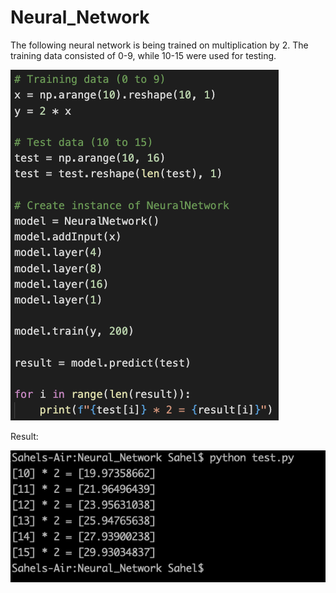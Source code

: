 # Neural_Network

The following neural network is being trained on multiplication by 2.
The training data consisted of 0-9, while 10-15 were used for testing.

![Code](images/code.png)

Result:

![Result](images/result.png)
